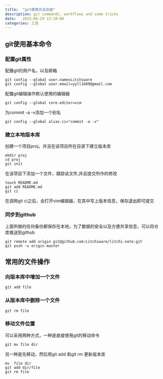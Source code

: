 ```yaml
---
title:  "git使用方法总结"
description: git commands, workflows and some tricks
date:   2015-06-29 13:10:00
categories: 工具
---
```


## git使用基本命令

### 配置git属性

配置git的用户名，以及邮箱

	git config --global user.name=Litchiware
	git config --global user.email=yyll1689@gmail.com
	
配置git编辑操作默认使用的编辑器

	git config --global core.editor=vim

为commit -a -v添加一个别名

	git config --global alias.ci="commit -a -v"

### 建立本地版本库

创建一个项目proj，并且在该项目所在目录下建立版本库

	mkdir proj
	cd proj
	git init

在该项目下添加一个文件，跟踪该文件,并且提交所作的修改
	
	touch README.md
	git add README.md
	git ci

在调用git ci之后，会打开vim编辑器，在其中写上版本信息，保存退出即可提交

### 同步到github

上面所做的任何备份都保存在本地，为了数据的安全以及方便共享信息，可以将仓库推送到github

	git remote add origin git@github.com:Litchiware/litchi-note.git
	git push -u origin master
	
## 常用的文件操作

### 向版本库中增加一个文件

	git add file

### 从版本库中删除一个文件

	git rm file

### 移动文件位置

可以采用两种方式，一种是直接使用git的移动命令

	git mv file dir

另一种是先移动，然后用git add 和git rm 更新版本库

	mv  file dir
	git add dir/file
	git rm file
